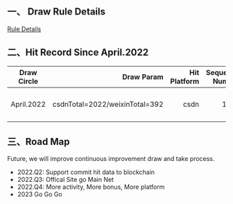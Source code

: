 ## 一、 Draw Rule Details
[Rule Details](https://mirror.xyz/0x9cb4E49dE1322F99DD304b87F511c852AD26f94e/0U9TASxFM0dM6iGb3J0cpYuylZCE9jy6ILVT7CENRC0)

## 二、Hit Record Since April.2022

| Draw Circle |  Draw Param |Hit Platform      | Sequence Number       |NickName       |Reward |Status       |Note       |
|:--------:| --------:|-------------:|-------------:|-------------:|-------------:|-------------:|-------------:|
| April.2022 | csdnTotal=2022/weixinTotal=392 |csdn |1009 | | |已抽奖尚未通知 | |

## 三、Road Map
Future, we will improve continuous improvement draw and take process.
- 2022.Q2: Support commit hit data to blockchain
- 2022.Q3: Offical Site go Main Net
- 2022.Q4: More activity, More bonus, More platform
- 2023 Go Go Go
